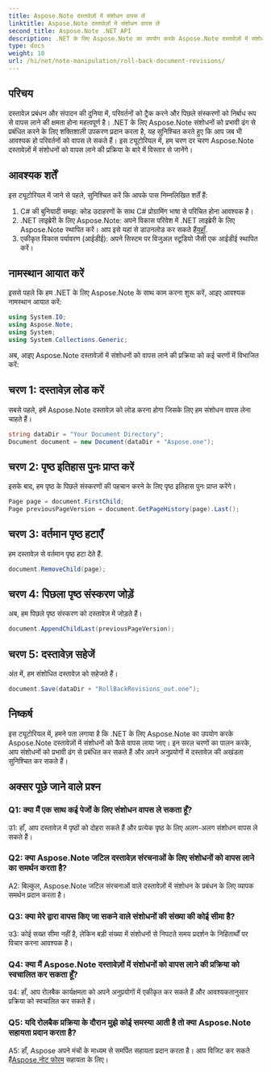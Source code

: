 ```yaml
---
title: Aspose.Note दस्तावेज़ों में संशोधन वापस लें
linktitle: Aspose.Note दस्तावेज़ों में संशोधन वापस लें
second_title: Aspose.Note .NET API
description: .NET के लिए Aspose.Note का उपयोग करके Aspose.Note दस्तावेज़ों में संशोधनों को प्रभावी ढंग से प्रबंधित करना सीखें। संशोधनों को निर्बाध रूप से वापस लाने के लिए चरण-दर-चरण मार्गदर्शिका का पालन करें।
type: docs
weight: 18
url: /hi/net/note-manipulation/roll-back-document-revisions/
---
```

## परिचय

दस्तावेज़ प्रबंधन और संपादन की दुनिया में, परिवर्तनों को ट्रैक करने और पिछले संस्करणों को निर्बाध रूप से वापस लाने की क्षमता होना महत्वपूर्ण है। .NET के लिए Aspose.Note संशोधनों को प्रभावी ढंग से प्रबंधित करने के लिए शक्तिशाली उपकरण प्रदान करता है, यह सुनिश्चित करते हुए कि आप जब भी आवश्यक हो परिवर्तनों को वापस ले सकते हैं। इस ट्यूटोरियल में, हम चरण दर चरण Aspose.Note दस्तावेज़ों में संशोधनों को वापस लाने की प्रक्रिया के बारे में विस्तार से जानेंगे।

## आवश्यक शर्तें

इस ट्यूटोरियल में जाने से पहले, सुनिश्चित करें कि आपके पास निम्नलिखित शर्तें हैं:

1. C# की बुनियादी समझ: कोड उदाहरणों के साथ C# प्रोग्रामिंग भाषा से परिचित होना आवश्यक है।
2. .NET लाइब्रेरी के लिए Aspose.Note: अपने विकास परिवेश में .NET लाइब्रेरी के लिए Aspose.Note स्थापित करें। आप इसे यहां से डाउनलोड कर सकते हैं[यहाँ](https://releases.aspose.com/note/net/).
3. एकीकृत विकास पर्यावरण (आईडीई): अपने सिस्टम पर विजुअल स्टूडियो जैसी एक आईडीई स्थापित करें।

## नामस्थान आयात करें

इससे पहले कि हम .NET के लिए Aspose.Note के साथ काम करना शुरू करें, आइए आवश्यक नामस्थान आयात करें:

```csharp
using System.IO;
using Aspose.Note;
using System;
using System.Collections.Generic;
```

अब, आइए Aspose.Note दस्तावेज़ों में संशोधनों को वापस लाने की प्रक्रिया को कई चरणों में विभाजित करें:

## चरण 1: दस्तावेज़ लोड करें

सबसे पहले, हमें Aspose.Note दस्तावेज़ को लोड करना होगा जिसके लिए हम संशोधन वापस लेना चाहते हैं।

```csharp
string dataDir = "Your Document Directory";
Document document = new Document(dataDir + "Aspose.one");
```

## चरण 2: पृष्ठ इतिहास पुनः प्राप्त करें

इसके बाद, हम पृष्ठ के पिछले संस्करणों की पहचान करने के लिए पृष्ठ इतिहास पुनः प्राप्त करेंगे।

```csharp
Page page = document.FirstChild;
Page previousPageVersion = document.GetPageHistory(page).Last();
```

## चरण 3: वर्तमान पृष्ठ हटाएँ

हम दस्तावेज़ से वर्तमान पृष्ठ हटा देते हैं.

```csharp
document.RemoveChild(page);
```

## चरण 4: पिछला पृष्ठ संस्करण जोड़ें

अब, हम पिछले पृष्ठ संस्करण को दस्तावेज़ में जोड़ते हैं।

```csharp
document.AppendChildLast(previousPageVersion);
```

## चरण 5: दस्तावेज़ सहेजें

अंत में, हम संशोधित दस्तावेज़ को सहेजते हैं।

```csharp
document.Save(dataDir + "RollBackRevisions_out.one");
```

## निष्कर्ष

इस ट्यूटोरियल में, हमने पता लगाया है कि .NET के लिए Aspose.Note का उपयोग करके Aspose.Note दस्तावेज़ों में संशोधनों को कैसे वापस लाया जाए। इन सरल चरणों का पालन करके, आप संशोधनों को प्रभावी ढंग से प्रबंधित कर सकते हैं और अपने अनुप्रयोगों में दस्तावेज़ की अखंडता सुनिश्चित कर सकते हैं।

## अक्सर पूछे जाने वाले प्रश्न

### Q1: क्या मैं एक साथ कई पेजों के लिए संशोधन वापस ले सकता हूँ?

उ1: हाँ, आप दस्तावेज़ में पृष्ठों को दोहरा सकते हैं और प्रत्येक पृष्ठ के लिए अलग-अलग संशोधन वापस ले सकते हैं।

### Q2: क्या Aspose.Note जटिल दस्तावेज़ संरचनाओं के लिए संशोधनों को वापस लाने का समर्थन करता है?

A2: बिल्कुल, Aspose.Note जटिल संरचनाओं वाले दस्तावेज़ों में संशोधन के प्रबंधन के लिए व्यापक समर्थन प्रदान करता है।

### Q3: क्या मेरे द्वारा वापस किए जा सकने वाले संशोधनों की संख्या की कोई सीमा है?

उ3: कोई सख्त सीमा नहीं है, लेकिन बड़ी संख्या में संशोधनों से निपटते समय प्रदर्शन के निहितार्थों पर विचार करना आवश्यक है।

### Q4: क्या मैं Aspose.Note दस्तावेज़ों में संशोधनों को वापस लाने की प्रक्रिया को स्वचालित कर सकता हूँ?

उ4: हाँ, आप रोलबैक कार्यक्षमता को अपने अनुप्रयोगों में एकीकृत कर सकते हैं और आवश्यकतानुसार प्रक्रिया को स्वचालित कर सकते हैं।

### Q5: यदि रोलबैक प्रक्रिया के दौरान मुझे कोई समस्या आती है तो क्या Aspose.Note सहायता प्रदान करता है?

 A5: हाँ, Aspose अपने मंचों के माध्यम से समर्पित सहायता प्रदान करता है। आप विजिट कर सकते हैं[Aspose.नोट फोरम](https://forum.aspose.com/c/note/28) सहायता के लिए।